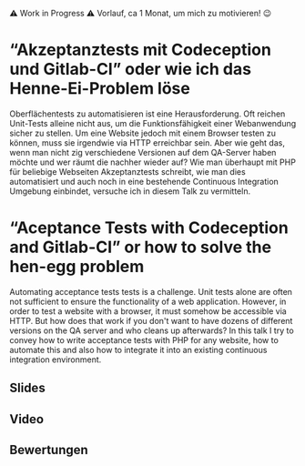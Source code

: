 ⚠️ Work in Progress ⚠️ 
Vorlauf, ca 1 Monat, um mich zu motivieren! 😉

# “Akzeptanztests mit Codeception und Gitlab-CI” oder wie ich das Henne-Ei-Problem löse

Oberflächentests zu automatisieren ist eine Herausforderung. Oft reichen Unit-Tests alleine nicht aus, um die Funktionsfähigkeit einer Webanwendung sicher zu stellen. Um eine Website jedoch mit einem Browser testen zu können, muss sie irgendwie via HTTP erreichbar sein. Aber wie geht das, wenn man nicht zig verschiedene Versionen auf dem QA-Server haben möchte und wer räumt die nachher wieder auf?
Wie man überhaupt mit PHP für beliebige Webseiten Akzeptanztests schreibt, wie man dies automatisiert und auch noch in eine bestehende Continuous Integration Umgebung einbindet, versuche ich in diesem Talk zu vermitteln.

# “Aceptance Tests with Codeception and Gitlab-CI” or how to solve the hen-egg problem

Automating acceptance tests tests is a challenge. Unit tests alone are often not sufficient to ensure the functionality of a web application. However, in order to test a website with a browser, it must somehow be accessible via HTTP. But how does that work if you don't want to have dozens of different versions on the QA server and who cleans up afterwards?
In this talk I try to convey how to write acceptance tests with PHP for any website, how to automate this and also how to integrate it into an existing continuous integration environment.

## Slides

## Video

## Bewertungen
